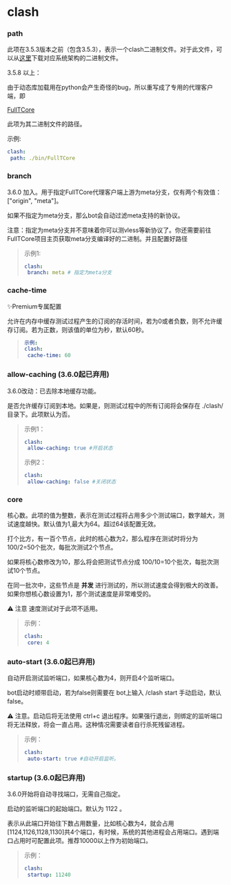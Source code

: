 # clash

### path

此项在3.5.3版本之前（包含3.5.3），表示一个clash二进制文件。对于此文件，可以从[这里](https://github.com/Dreamacro/clash/releases)下载对应系统架构的二进制文件。

3.5.8 以上：

由于动态库加载用在python会产生奇怪的bug，所以重写成了专用的代理客户端，即&#x20;

[FullTCore](https://github.com/AirportR/FullTCore)

此项为其二进制文件的路径。

示例:

```yaml
clash:
 path: ./bin/FullTCore
```

### branch

3.6.0 加入。用于指定FullTCore代理客户端上游为meta分支，仅有两个有效值： \["origin", "meta"]。

如果不指定为meta分支，那么bot会自动过滤meta支持的新协议。



注意：指定为meta分支并不意味着你可以测vless等新协议了。你还需要前往FullTCore项目主页获取meta分支编译好的二进制。并且配置好路径

> 示例1:
>
> ```yaml
> clash:
>  branch: meta # 指定为meta分支
> ```

### cache-time

✨Premium专属配置

允许在内存中缓存测试过程产生的订阅的存活时间，若为0或者负数，则不允许缓存订阅。若为正数，则该值的单位为秒，默认60秒。

> ```yaml
> 示例:
> clash:
>  cache-time: 60
> ```

### allow-caching (3.6.0起已弃用)

3.6.0改动：已去除本地缓存功能。

是否允许缓存订阅到本地。如果是，则测试过程中的所有订阅将会保存在 ./clash/ 目录下。此项默认为否。

> 示例1：
>
> ```yaml
> clash:
>  allow-caching: true #开启状态
> ```
>
> 示例2：
>
> ```yaml
> clash:
>  allow-caching: false #关闭状态
> ```



### core

核心数。此项的值为整数，表示在测试过程将占用多少个测试端口，数字越大，测试速度越快。默认值为1,最大为64。超过64该配置无效。

打个比方，有一百个节点，此时的核心数为2，那么程序在测试时将分为100/2=50个批次，每批次测试2个节点。

如果将核心数修改为10，那么将会把测试节点分成 100/10=10个批次，每批次测试10个节点。

在同一批次中，这些节点是 **并发** 进行测试的，所以测试速度会得到极大的改善。如果你想核心数设置为1，那个测试速度是非常难受的。

⚠️ 注意 速度测试对于此项不适用。

> 示例：
>
> ```yaml
> clash:
>  core: 4
> ```

### auto-start (3.6.0起已弃用)

自动开启测试监听端口，如果核心数为4，则开启4个监听端口。

bot启动时顺带启动，若为false则需要在 bot上输入 /clash start 手动启动，默认false。

⚠️ 注意。启动后将无法使用 ctrl+c 退出程序。如果强行退出，则绑定的监听端口将无法释放，将会一直占用。这种情况需要读者自行杀死残留进程。

> 示例：
>
> ```yaml
> clash:
>  auto-start: true #自动开启监听。
> ```

### startup (3.6.0起已弃用)

3.6.0开始将自动寻找端口，无需自己指定。

启动的监听端口的起始端口。默认为 1122 。

表示从此端口开始往下数占用数量，比如核心数为4，就会占用\[1124,1126,1128,1130]共4个端口，有时候，系统的其他进程会占用端口。遇到端口占用时可配置此项。推荐10000以上作为初始端口。

> 示例：
>
> ```yaml
> clash:
>  startup: 11240
> ```

